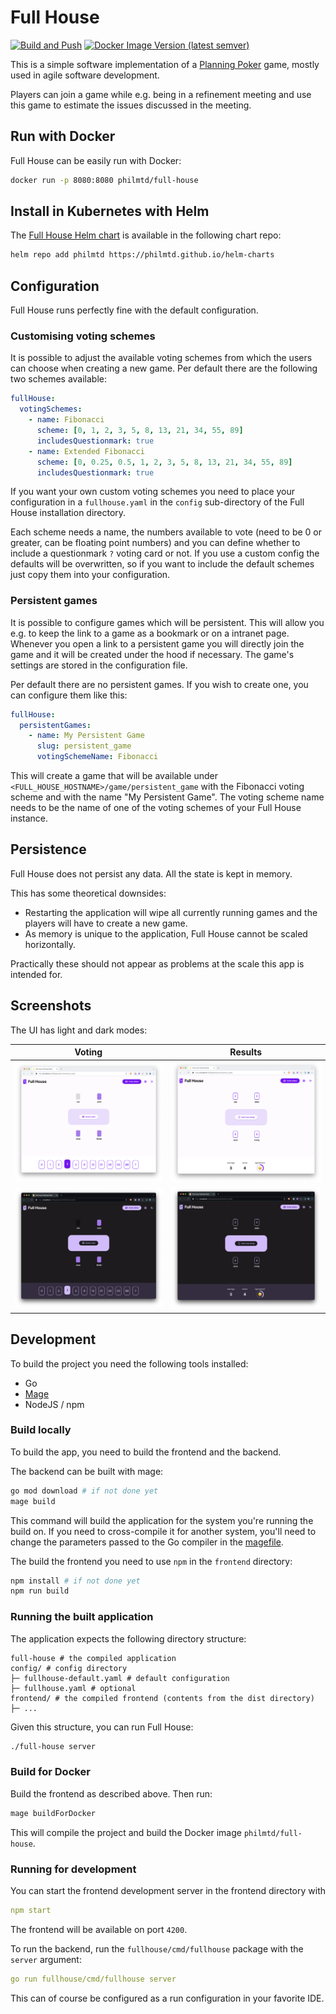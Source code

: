# Full House

[![Build and Push](https://github.com/philmtd/full-house/actions/workflows/build.yml/badge.svg)](https://github.com/philmtd/full-house/actions/workflows/build.yml)
[![Docker Image Version (latest semver)](https://img.shields.io/docker/v/philmtd/full-house?color=2496ED&label=philmtd%2Ffull-house&logo=docker&logoColor=white&sort=semver)](https://hub.docker.com/r/philmtd/full-house/tags)

This is a simple software implementation of a [Planning Poker](https://en.wikipedia.org/wiki/Planning_poker) game,
mostly used in agile software development.

Players can join a game while e.g. being in a refinement meeting and use this game to estimate the issues discussed in the meeting.

## Run with Docker

Full House can be easily run with Docker:

```bash
docker run -p 8080:8080 philmtd/full-house
```

## Install in Kubernetes with Helm

The [Full House Helm chart](https://artifacthub.io/packages/helm/philmtd/full-house) is available in the following chart repo:

```bash
helm repo add philmtd https://philmtd.github.io/helm-charts
```

## Configuration

Full House runs perfectly fine with the default configuration.

### Customising voting schemes
It is possible to adjust the available voting schemes from which the users can choose when creating a new game. 
Per default there are the following two schemes available:

```yaml
fullHouse:
  votingSchemes:
    - name: Fibonacci
      scheme: [0, 1, 2, 3, 5, 8, 13, 21, 34, 55, 89]
      includesQuestionmark: true
    - name: Extended Fibonacci
      scheme: [0, 0.25, 0.5, 1, 2, 3, 5, 8, 13, 21, 34, 55, 89]
      includesQuestionmark: true
```

If you want your own custom voting schemes you need to place your configuration in a `fullhouse.yaml` in the `config` sub-directory
of the Full House installation directory.

Each scheme needs a name, the numbers available to vote (need to be 0 or greater, can be floating point numbers) and you can define whether
to include a questionmark `?` voting card or not. If you use a custom config the defaults will be overwritten, so if you want to include the default
schemes just copy them into your configuration.

### Persistent games

It is possible to configure games which will be persistent. This will allow you e.g. to keep the link to a game
as a bookmark or on a intranet page. Whenever you open a link to a persistent game you will directly join the game
and it will be created under the hood if necessary. The game's settings are stored in the configuration file.

Per default there are no persistent games. If you wish to create one, you can configure them like this:
```yaml
fullHouse:
  persistentGames:
    - name: My Persistent Game
      slug: persistent_game
      votingSchemeName: Fibonacci
```

This will create a game that will be available under `<FULL_HOUSE_HOSTNAME>/game/persistent_game` with the Fibonacci voting scheme
and with the name "My Persistent Game". The voting scheme name needs to be the name of one of the voting schemes of your
Full House instance.

## Persistence

Full House does not persist any data. All the state is kept in memory.

This has some theoretical downsides:

* Restarting the application will wipe all currently running games and the players will have to create a new game.
* As memory is unique to the application, Full House cannot be scaled horizontally.

Practically these should not appear as problems at the scale this app is intended for.

## Screenshots

The UI has light and dark modes:

| Voting                                           | Results                                            |
|--------------------------------------------------|----------------------------------------------------|
| ![Voting in light mode](./docs/voting-light.png) | ![Results in light mode](./docs/results-light.png) |
| ![Voting in light mode](./docs/voting-dark.png)  | ![Results in dark mode](./docs/results-dark.png)   |

## Development

To build the project you need the following tools installed:

* Go
* [Mage](https://magefile.org/)
* NodeJS / npm

### Build locally

To build the app, you need to build the frontend and the backend.

The backend can be built with mage:

```bash
go mod download # if not done yet
mage build
```

This command will build the application for the system you're running the build on. If you need to cross-compile it for another
system, you'll need to change the parameters passed to the Go compiler in the [magefile](./magefiles/magefile.go).

The build the frontend you need to use `npm` in the `frontend` directory:

```bash
npm install # if not done yet
npm run build
```

### Running the built application

The application expects the following directory structure:

```
full-house # the compiled application
config/ # config directory
├─ fullhouse-default.yaml # default configuration
├─ fullhouse.yaml # optional
frontend/ # the compiled frontend (contents from the dist directory)
├─ ...
```

Given this structure, you can run Full House:

```bash
./full-house server
```

### Build for Docker

Build the frontend as described above. Then run:

```bash
mage buildForDocker
```

This will compile the project and build the Docker image `philmtd/full-house`.

### Running for development

You can start the frontend development server in the frontend directory with

```yaml
npm start
```

The frontend will be available on port `4200`.

To run the backend, run the `fullhouse/cmd/fullhouse` package with the `server` argument:

```yaml
go run fullhouse/cmd/fullhouse server 
```

This can of course be configured as a run configuration in your favorite IDE.